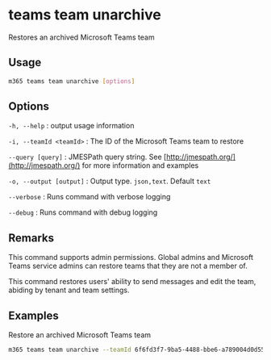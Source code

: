 # teams team unarchive

Restores an archived Microsoft Teams team

## Usage

```sh
m365 teams team unarchive [options]
```

## Options

`-h, --help`
: output usage information

`-i, --teamId <teamId>`
: The ID of the Microsoft Teams team to restore

`--query [query]`
: JMESPath query string. See [http://jmespath.org/](http://jmespath.org/) for more information and examples

`-o, --output [output]`
: Output type. `json,text`. Default `text`

`--verbose`
: Runs command with verbose logging

`--debug`
: Runs command with debug logging

## Remarks

This command supports admin permissions. Global admins and Microsoft Teams service admins can restore teams that they are not a member of.

This command restores users' ability to send messages and edit the team, abiding by tenant and team settings.

## Examples

Restore an archived Microsoft Teams team

```sh
m365 teams team unarchive --teamId 6f6fd3f7-9ba5-4488-bbe6-a789004d0d55
```